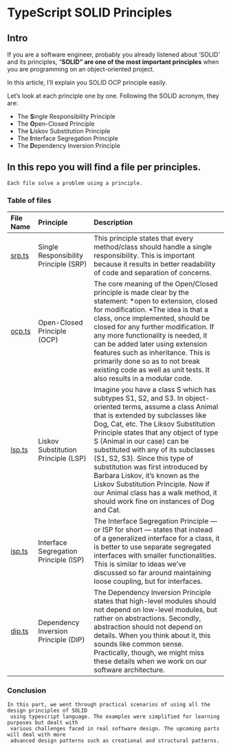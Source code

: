 # TypeScript SOLID Principles

## Intro

If you are a software engineer, probably you already listened about ‘SOLID’ and its principles, “**SOLID” are one of the most important principles** when you are programming on an object-oriented project.

In this article, I’ll explain you SOLID OCP principle easily.

Let’s look at each principle one by one. Following the SOLID acronym, they are:

- The **S**ingle Responsibility Principle
- The **O**pen-Closed Principle
- The **L**iskov Substitution Principle
- The **I**nterface Segregation Principle
- The **D**ependency Inversion Principle

## In this repo you will find a file per principles.

    Each file solve a problem using a principle.

### Table of files

| **File Name**      | **Principle**                         | **Description**                                                                                                                                                                                                                                                                                                                                                                                                                                                                                                                           |
| :----------------- | :------------------------------------ | :---------------------------------------------------------------------------------------------------------------------------------------------------------------------------------------------------------------------------------------------------------------------------------------------------------------------------------------------------------------------------------------------------------------------------------------------------------------------------------------------------------------------------------------- |
| [srp.ts](./srp.ts) | Single Responsibility Principle (SRP) | This principle states that every method/class should handle a single responsibility. This is important because it results in better readability of code and separation of concerns.                                                                                                                                                                                                                                                                                                                                                       |
| [ocp.ts](./ocp.ts) | Open-Closed Principle (OCP)           | The core meaning of the Open/Closed principle is made clear by the statement: *open to extension, closed for modification. *The idea is that a class, once implemented, should be closed for any further modification. If any more functionality is needed, it can be added later using extension features such as inheritance. This is primarily done so as to not break existing code as well as unit tests. It also results in a modular code.                                                                                         |
| [lsp.ts](./lsp.ts) | Liskov Substitution Principle (LSP)   | Imagine you have a class S which has subtypes S1, S2, and S3. In object-oriented terms, assume a class Animal that is extended by subclasses like Dog, Cat, etc. The Liksov Substitution Principle states that any object of type S (Animal in our case) can be substituted with any of its subclasses (S1, S2, S3). Since this type of substitution was first introduced by Barbara Liskov, it’s known as the Liskov Substitution Principle. Now if our Animal class has a walk method, it should work fine on instances of Dog and Cat. |
| [isp.ts](./isp.ts) | Interface Segregation Principle (ISP) | The Interface Segregation Principle — or ISP for short — states that instead of a generalized interface for a class, it is better to use separate segregated interfaces with smaller functionalities. This is similar to ideas we’ve discussed so far around maintaining loose coupling, but for interfaces.                                                                                                                                                                                                                              |
| [dip.ts](./dip.ts) | Dependency Inversion Principle (DIP)  | The Dependency Inversion Principle states that high-level modules should not depend on low-level modules, but rather on abstractions. Secondly, abstraction should not depend on details. When you think about it, this sounds like common sense. Practically, though, we might miss these details when we work on our software architecture.                                                                                                                                                                                             |

### Conclusion

    In this part, we went through practical scenarios of using all the design principles of SOLID
	 using typescript language. The examples were simplified for learning purposes but dealt with
	 various challenges faced in real software design. The upcoming parts will deal with more 
	 advanced design patterns such as creational and structural patterns.
